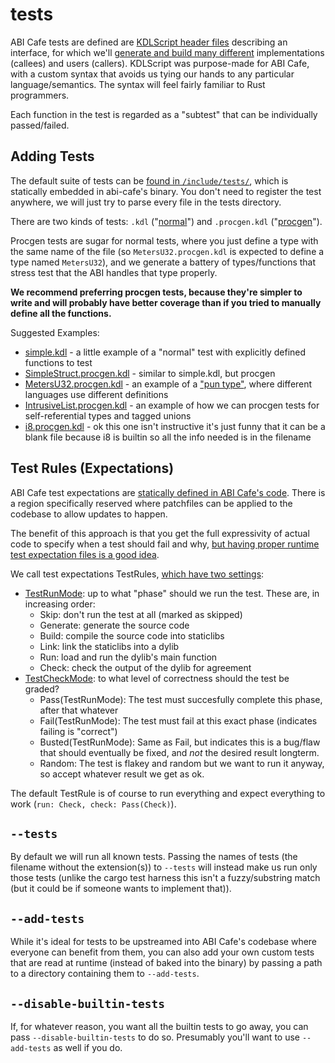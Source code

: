 # tests

ABI Cafe tests are defined are [KDLScript header files](../../kdl-script/index.md) describing an interface, for which we'll [generate and build many different](../combos.md) implementations (callees) and users (callers). KDLScript was purpose-made for ABI Cafe, with a custom syntax that avoids us tying our hands to any particular language/semantics. The syntax will feel fairly familiar to Rust programmers.

Each function in the test is regarded as a "subtest" that can be individually passed/failed.


## Adding Tests

The default suite of tests can be [found in `/include/tests/`](https://github.com/Gankra/abi-cafe/tree/main/include/tests), which is statically embedded in abi-cafe's binary. You don't need to register the test anywhere, we will just try to parse every file in the tests directory.

There are two kinds of tests: `.kdl` ("[normal](https://github.com/Gankra/abi-cafe/tree/main/include/tests/normal)") and `.procgen.kdl` ("[procgen](https://github.com/Gankra/abi-cafe/tree/main/include/tests/procgen)").

Procgen tests are sugar for normal tests, where you just define a type with the same name of the file (so `MetersU32.procgen.kdl` is expected to define a type named `MetersU32`), and we generate a battery of types/functions that stress test that the ABI handles that type properly.

**We recommend preferring procgen tests, because they're simpler to write and will probably have better coverage than if you tried to manually define all the functions.**

Suggested Examples:

* [simple.kdl](https://github.com/Gankra/abi-cafe/blob/main/include/tests/normal/simple.kdl) - a little example of a "normal" test with explicitly defined functions to test
* [SimpleStruct.procgen.kdl](https://github.com/Gankra/abi-cafe/blob/main/include/tests/procgen/struct/SimpleStruct.procgen.kdl) - similar to simple.kdl, but procgen
* [MetersU32.procgen.kdl](https://github.com/Gankra/abi-cafe/blob/main/include/tests/procgen/pun/MetersU32.procgen.kdl) - an example of a ["pun type"](../kdl-script/types/pun.md), where different languages use different definitions
* [IntrusiveList.procgen.kdl](https://github.com/Gankra/abi-cafe/blob/main/include/tests/procgen/fancy/IntrusiveList.procgen.kdl) - an example of how we can procgen tests for self-referential types and tagged unions
* [i8.procgen.kdl](https://github.com/Gankra/abi-cafe/blob/main/include/tests/procgen/primitive/i8.procgen.kdl) - ok this one isn't instructive it's just funny that it can be a blank file because i8 is builtin so all the info needed is in the filename


## Test Rules (Expectations)

ABI Cafe test expectations are [statically defined in ABI Cafe's code](https://github.com/Gankra/abi-cafe/blob/42d906a0f6c422a9ae345abc3bb257483a369b69/src/report.rs#L35-L50). There is a region specifically reserved where patchfiles can be applied to the codebase to allow updates to happen.

The benefit of this approach is that you get the full expressivity of actual code to specify when a test should fail and why, [but having proper runtime test expectation files is a good idea](https://github.com/Gankra/abi-cafe/issues/9).

We call test expectations TestRules, [which have two settings](https://github.com/Gankra/abi-cafe/blob/42d906a0f6c422a9ae345abc3bb257483a369b69/src/report.rs#L19-L23):

* [TestRunMode](https://github.com/Gankra/abi-cafe/blob/42d906a0f6c422a9ae345abc3bb257483a369b69/src/report.rs#L219-L238): up to what "phase" should we run the test. These are, in increasing order:
    * Skip: don't run the test at all (marked as skipped)
    * Generate: generate the source code
    * Build: compile the source code into staticlibs
    * Link: link the staticlibs into a dylib
    * Run: load and run the dylib's main function
    * Check: check the output of the dylib for agreement
* [TestCheckMode](https://github.com/Gankra/abi-cafe/blob/42d906a0f6c422a9ae345abc3bb257483a369b69/src/report.rs#L240-L257): to what level of correctness should the test be graded?
    * Pass(TestRunMode): The test must succesfully complete this phase, after that whatever
    * Fail(TestRunMode): The test must fail at this exact phase (indicates failing is "correct")
    * Busted(TestRunMode): Same as Fail, but indicates this is a bug/flaw that should eventually be fixed, and *not* the desired result longterm.
    * Random: The test is flakey and random but we want to run it anyway, so accept whatever result we get as ok.

The default TestRule is of course to run everything and expect everything to work (`run: Check, check: Pass(Check)`).


## `--tests`

By default we will run all known tests. Passing the names of tests (the filename without the extension(s)) to `--tests` will instead make us run only those tests (unlike the cargo test harness this isn't a fuzzy/substring match (but it could be if someone wants to implement that)).


## `--add-tests`

While it's ideal for tests to be upstreamed into ABI Cafe's codebase where everyone can benefit from them, you can also add your own custom tests that are read at runtime (instead of baked into the binary) by passing a path to a directory containing them to `--add-tests`.


## `--disable-builtin-tests`

If, for whatever reason, you want all the builtin tests to go away, you can pass `--disable-builtin-tests` to do so. Presumably you'll want to use `--add-tests` as well if you do.
